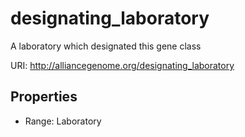# designating_laboratory

A laboratory which designated this gene class

URI: http://alliancegenome.org/designating_laboratory



<!-- no inheritance hierarchy -->


## Properties

 * Range: Laboratory


